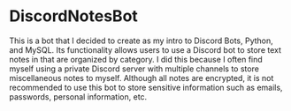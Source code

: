 # DiscordNotesBot

This is a bot that I decided to create as my intro to Discord Bots, Python, and MySQL. Its functionality allows users to use a Discord bot to store text notes in that are organized by category. I did this because I often find myself using a private Discord server with multiple channels to store miscellaneous notes to myself. Although all notes are encrypted, it is not recommended to use this bot to store sensitive information such as emails, passwords, personal information, etc. 